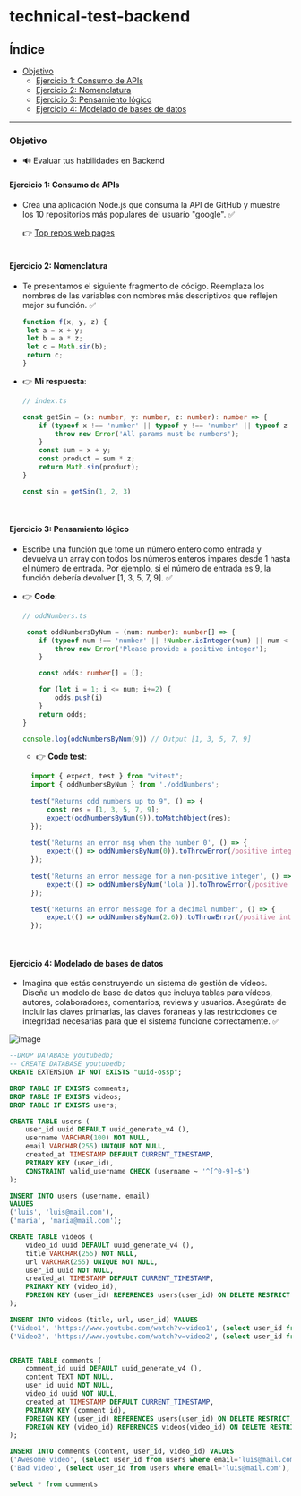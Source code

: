 # technical-test-backend

## Índice

- [Objetivo](#objetivo)
  - [Ejercicio 1: Consumo de APIs](#ejercicio-1)
  - [Ejercicio 2: Nomenclatura](#ejercicio-2)
  - [Ejercicio 3: Pensamiento lógico](#ejercicio-3)
  - [Ejercicio 4: Modelado de bases de datos](#ejercicio-4)
---

### Objetivo
- 🔊 Evaluar tus habilidades en Backend

#### Ejercicio 1: Consumo de APIs
- Crea una aplicación Node.js que consuma la API de GitHub y muestre los 10 repositorios
  más populares del usuario "google". ✅

  👉 [Top repos web pages](https://technical-test-backend-6vi1.onrender.com/repository)  
  <br>  



#### Ejercicio 2: Nomenclatura
- Te presentamos el siguiente fragmento de código. Reemplaza los nombres de las variables con nombres más descriptivos que reflejen mejor
su función. ✅
    ```js
    function f(x, y, z) {
     let a = x + y;
     let b = a * z;
     let c = Math.sin(b);
     return c;
    }
    ```
- 👉 **Mi respuesta**:

  ```typescript
  // index.ts
  
  const getSin = (x: number, y: number, z: number): number => {
      if (typeof x !== 'number' || typeof y !== 'number' || typeof z !== 'number') {
          throw new Error('All params must be numbers');
      }
      const sum = x + y;
      const product = sum * z;
      return Math.sin(product);
  }
  
  const sin = getSin(1, 2, 3)
  ````
 <br>  

 
  #### Ejercicio 3: Pensamiento lógico
- Escribe una función que tome un número entero como entrada y devuelva un array con todos los números enteros impares desde 1 hasta el número de entrada. Por ejemplo, si el número de entrada es 9, la función debería devolver [1, 3, 5, 7, 9]. ✅
  
- 👉 **Code**:

  ```ts
  // oddNumbers.ts
  
   const oddNumbersByNum = (num: number): number[] => {
      if (typeof num !== 'number' || !Number.isInteger(num) || num < 1) {
          throw new Error('Please provide a positive integer');
      }
  
      const odds: number[] = [];
  
      for (let i = 1; i <= num; i+=2) {
          odds.push(i)
      }
      return odds;
  }

  console.log(oddNumbersByNum(9)) // Output [1, 3, 5, 7, 9]
    ```

  - 👉 **Code test**:

  ```ts
    import { expect, test } from "vitest";
    import { oddNumbersByNum } from './oddNumbers';
    
    test("Returns odd numbers up to 9", () => {
        const res = [1, 3, 5, 7, 9];
        expect(oddNumbersByNum(9)).toMatchObject(res);
    });
    
    test('Returns an error msg when the number 0', () => {
        expect(() => oddNumbersByNum(0)).toThrowError(/positive integer/i)
    });
    
    test('Returns an error message for a non-positive integer', () => {
        expect(() => oddNumbersByNum('lola')).toThrowError(/positive integer/i)
    });

    test('Returns an error message for a decimal number', () => {
        expect(() => oddNumbersByNum(2.6)).toThrowError(/positive integer/i)
    });
    ```
 <br>  
 
   #### Ejercicio 4: Modelado de bases de datos
  - Imagina que estás construyendo un sistema de gestión de vídeos. Diseña un modelo de base de datos que incluya tablas para vídeos, autores, colaboradores, comentarios, reviews y usuarios. Asegúrate de incluir las claves primarias, las claves foráneas y las restricciones de integridad necesarias para que el sistema funcione correctamente. ✅


![image](https://github.com/Luchooo/technical-test-backend/assets/6707442/137d1f63-6a09-4039-87a4-925fe9838861)


```sql
--DROP DATABASE youtubedb;
-- CREATE DATABASE youtubedb;
CREATE EXTENSION IF NOT EXISTS "uuid-ossp";

DROP TABLE IF EXISTS comments;
DROP TABLE IF EXISTS videos;
DROP TABLE IF EXISTS users;

CREATE TABLE users (
	user_id uuid DEFAULT uuid_generate_v4 (),
    username VARCHAR(100) NOT NULL,
    email VARCHAR(255) UNIQUE NOT NULL,
    created_at TIMESTAMP DEFAULT CURRENT_TIMESTAMP,
	PRIMARY KEY (user_id),
    CONSTRAINT valid_username CHECK (username ~ '^[^0-9]+$')
);

INSERT INTO users (username, email)
VALUES
('luis', 'luis@mail.com'),
('maria', 'maria@mail.com');

CREATE TABLE videos (
	video_id uuid DEFAULT uuid_generate_v4 (),
    title VARCHAR(255) NOT NULL,
    url VARCHAR(255) UNIQUE NOT NULL,
    user_id uuid NOT NULL,
    created_at TIMESTAMP DEFAULT CURRENT_TIMESTAMP,
	PRIMARY KEY (video_id),
    FOREIGN KEY (user_id) REFERENCES users(user_id) ON DELETE RESTRICT
);

INSERT INTO videos (title, url, user_id) VALUES
('Video1', 'https://www.youtube.com/watch?v=video1', (select user_id from users where email='luis@mail.com')),
('Video2', 'https://www.youtube.com/watch?v=video2', (select user_id from users where email='maria@mail.com'));


CREATE TABLE comments (
	comment_id uuid DEFAULT uuid_generate_v4 (),
    content TEXT NOT NULL,
    user_id uuid NOT NULL,
    video_id uuid NOT NULL,
    created_at TIMESTAMP DEFAULT CURRENT_TIMESTAMP,
	PRIMARY KEY (comment_id),
    FOREIGN KEY (user_id) REFERENCES users(user_id) ON DELETE RESTRICT,
    FOREIGN KEY (video_id) REFERENCES videos(video_id) ON DELETE RESTRICT
);

INSERT INTO comments (content, user_id, video_id) VALUES
('Awesome video', (select user_id from users where email='luis@mail.com'), (select video_id from videos where url='https://www.youtube.com/watch?v=video1')),
('Bad video', (select user_id from users where email='luis@mail.com'), (select video_id from videos where url='https://www.youtube.com/watch?v=video1'));

select * from comments
```


























  
